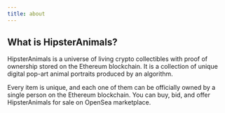 ```yaml
---
title: about
---
```


## What is HipsterAnimals?

HipsterAnimals is a universe of living crypto collectibles with proof of ownership stored on the Ethereum blockchain. It is a collection of unique digital pop-art animal portraits produced by an algorithm.

Every item is unique, and each one of them can be officially owned by a single person on the Ethereum blockchain. You can buy, bid, and offer HipsterAnimals for sale on OpenSea marketplace.
